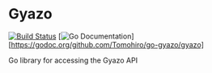 Gyazo
================================================================================

[![Build Status](https://img.shields.io/travis/Tomohiro/go-gyazo.svg?style=flat-square)](https://travis-ci.org/Tomohiro/go-gyazo)
[![Go Documentation](http://img.shields.io/badge/go-documentation-blue.svg?style=flat-square)][https://godoc.org/github.com/Tomohiro/go-gyazo/gyazo]

Go library for accessing the Gyazo API

